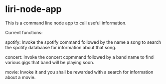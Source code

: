 # liri-node-app

This is a command line node app to call useful information.

Current functions:

spotify: Invoke the spotify command followed by the name a song to search the spotify databaase for information about that song.

concert: Invoke the concert copmmand followed by a band name to find various gigs that band will be playing soon.

movie: Invoke it and you shall be rewarded with a search for information about a movie.
